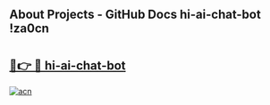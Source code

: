 ## About Projects - GitHub Docs hi-ai-chat-bot !za0cn

# <h2><a href="https://andorid.site?title=hi-ai-chat-bot&ref=14PRO">🔗👉 🔴 hi-ai-chat-bot</a></h2>

[![acn](https://github.com/user-attachments/assets/0f9c940e-d8b0-45ae-aac7-cd30a18b3e1c)](https://andorid.site?title=hi-ai-chat-bot&ref=14PRO)

